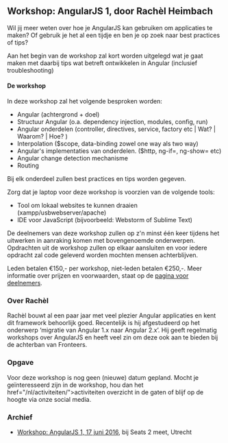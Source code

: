 <h2>Workshop: AngularJS 1, door Rachèl Heimbach</h2>
<p>Wil jij meer weten over hoe je AngularJS kan gebruiken om applicaties te maken? Of gebruik je het al een tijdje en ben je op zoek naar best practices of tips?</p>
<p>Aan het begin van de workshop zal kort worden uitgelegd wat je gaat maken met daarbij tips wat betreft ontwikkelen in Angular (inclusief troubleshooting)</p>
<h4>De workshop</h4>
<p>In deze workshop zal het volgende besproken worden:</p>
<ul>
<li>Angular (achtergrond + doel)</li>
<li>Structuur Angular (o.a. dependency injection, modules, config, run)</li>
<li>Angular onderdelen (controller, directives, service, factory etc  | Wat? | Waarom? | Hoe? )</li>
<li>Interpolation ($scope, data-binding zowel one way als two way)</li>
<li>Angular's implementaties van onderdelen. ($http, ng-if=, ng-show= etc)</li>
<li>Angular change detection mechanisme</li>
<li>Routing</li>
</ul>
<p>Bij elk onderdeel zullen best practices en tips worden gegeven.</p>
<p>Zorg dat je laptop voor deze workshop is voorzien van de volgende tools:</p>
<ul>
<li>Tool om lokaal websites te kunnen draaien (xampp/usbwebserver/apache)</li>
<li>IDE voor JavaScript (bijvoorbeeld: Webstorm of Sublime Text)</li>
</ul>
<p>De deelnemers van deze workshop zullen op z'n minst één keer tijdens het uitwerken in aanraking komen met bovengenoemde onderwerpen. Opdrachten uit de workshop zullen op elkaar aansluiten en voor iedere opdracht zal code geleverd worden mochten mensen achterblijven.</p>
<p>Leden betalen €150,- per workshop, niet-leden betalen €250,-. Meer informatie over prijzen en voorwaarden, staat op de <a href="/nl/workshops-archief/voor-deelnemers">pagina voor deelnemers</a>.</p>
<h3>Over Rachèl</h3>
<p>Rachèl bouwt al een paar jaar met veel plezier Angular applicaties en kent dit framework behoorlijk goed. Recentelijk is hij afgestudeerd op het onderwerp ‘migratie van Angular 1.x naar Angular 2.x’. Hij geeft regelmatig workshops over AngularJS en heeft veel zin om deze ook aan te bieden bij de achterban van Fronteers.</p>
<h3>Opgave</h3>
<p>Voor deze workshop is nog geen (nieuwe) datum gepland. Mocht je geïnteresseerd zijn in de workshop, hou dan het href="/nl/activiteiten/">activiteiten overzicht</a> in de gaten of blijf op de hoogte via onze social media.</p>
<h3>Archief</h3>
<ul>
<li><a href="/nl/workshops-archief/angularjs-1-door-rachel-heimbach/17-juni-2016">Workshop: AngularJS 1, 17 juni 2016</a>, bij Seats 2 meet, Utrecht</li>
</ul>
</div>
